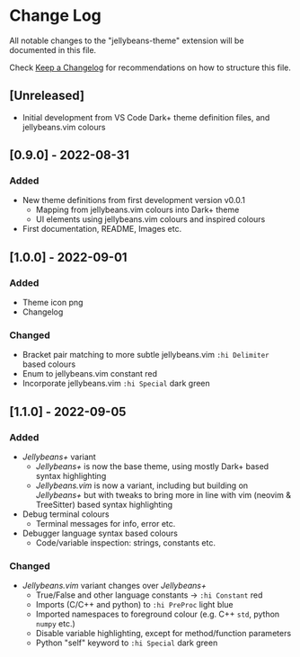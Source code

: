 # Change Log

All notable changes to the "jellybeans-theme" extension will be documented in this file.

Check [Keep a Changelog](http://keepachangelog.com/) for recommendations on how to structure this file.

## [Unreleased]

- Initial development from VS Code Dark+ theme definition files, and jellybeans.vim colours

## [0.9.0] - 2022-08-31
### Added
- New theme definitions from first development version v0.0.1
    - Mapping from jellybeans.vim colours into Dark+ theme
    - UI elements using jellybeans.vim colours and inspired colours
- First documentation, README, Images etc.

## [1.0.0] - 2022-09-01
### Added
- Theme icon png
- Changelog
### Changed
- Bracket pair matching to more subtle jellybeans.vim `:hi Delimiter` based colours
- Enum to jellybeans.vim constant red
- Incorporate jellybeans.vim `:hi Special` dark green

## [1.1.0] - 2022-09-05
### Added
- *Jellybeans+* variant
    - *Jellybeans+* is now the base theme, using mostly Dark+ based syntax
      highlighting
    - *Jellybeans.vim* is now a variant, including but building on *Jellybeans+*
      but with tweaks to bring more in line with vim (neovim & TreeSitter) based
      syntax highlighting
- Debug terminal colours
    - Terminal messages for info, error etc.
- Debugger language syntax based colours
    - Code/variable inspection: strings, constants etc.
### Changed
- *Jellybeans.vim* variant changes over *Jellybeans+*
    - True/False and other language constants -> `:hi Constant` red
    - Imports (C/C++ and python) to `:hi PreProc` light blue
    - Imported namespaces to foreground colour (e.g. C++ `std`, python `numpy`
      etc.)
    - Disable variable highlighting, except for method/function parameters
    - Python "self" keyword to `:hi Special` dark green
